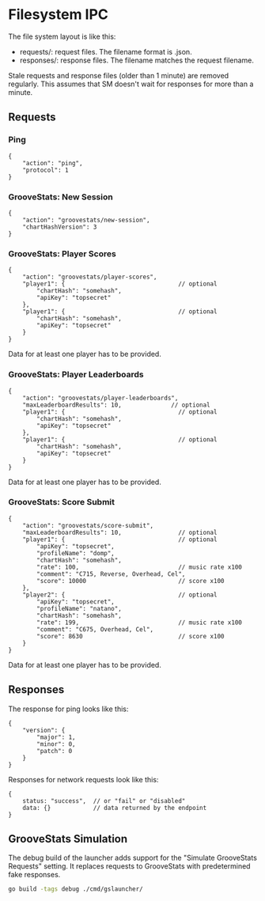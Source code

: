 # Filesystem IPC

The file system layout is like this:

- requests/: request files. The filename format is <id>.json.
- responses/: response files. The filename matches the request filename.

Stale requests and response files (older than 1 minute) are removed regularly.
This assumes that SM doesn't wait for responses for more than a minute.


## Requests

### Ping

```jsonc
{
    "action": "ping",
    "protocol": 1
}
```


### GrooveStats: New Session

```jsonc
{
    "action": "groovestats/new-session",
    "chartHashVersion": 3
}
```


### GrooveStats: Player Scores

```jsonc
{
    "action": "groovestats/player-scores",
    "player1": {                                // optional
        "chartHash": "somehash",
        "apiKey": "topsecret"
    },
    "player1": {                                // optional
        "chartHash": "somehash",
        "apiKey": "topsecret"
    }
}
```

Data for at least one player has to be provided.


### GrooveStats: Player Leaderboards

```jsonc
{
    "action": "groovestats/player-leaderboards",
    "maxLeaderboardResults": 10,              // optional
    "player1": {                                // optional
        "chartHash": "somehash",
        "apiKey": "topsecret"
    },
    "player1": {                                // optional
        "chartHash": "somehash",
        "apiKey": "topsecret"
    }
}
```

Data for at least one player has to be provided.


### GrooveStats: Score Submit

```jsonc
{
    "action": "groovestats/score-submit",
    "maxLeaderboardResults": 10,                // optional
    "player1": {                                // optional
        "apiKey": "topsecret",
        "profileName": "domp",
        "chartHash": "somehash",
        "rate": 100,                            // music rate x100
        "comment": "C715, Reverse, Overhead, Cel",
        "score": 10000                          // score x100
    },
    "player2": {                                // optional
        "apiKey": "topsecret",
        "profileName": "natano",
        "chartHash": "somehash",
        "rate": 199,                            // music rate x100
        "comment": "C675, Overhead, Cel",
        "score": 8630                           // score x100
    }
}
```

Data for at least one player has to be provided.


## Responses

The response for ping looks like this:

```jsonc
{
    "version": {
        "major": 1,
        "minor": 0,
        "patch": 0
    }
}
```

Responses for network requests look like this:

```jsonc
{
    status: "success",  // or "fail" or "disabled"
    data: {}            // data returned by the endpoint
}
```


## GrooveStats Simulation

The debug build of the launcher adds support for the "Simulate GrooveStats
Requests" setting. It replaces requests to GrooveStats with predetermined fake
responses.

```sh
go build -tags debug ./cmd/gslauncher/
```
